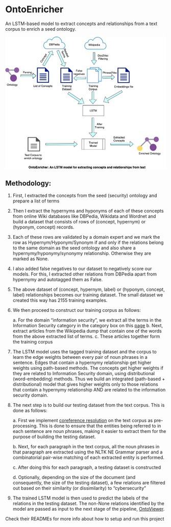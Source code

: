 # OntoEnricher

An LSTM-based model to extract concepts and relationships from a text corpus to enrich a seed ontology.

![OntoEnricher](OntoEnricher.jpg)

## Methodology:

1.  First, I extracted the concepts from the seed (security) ontology and prepare a list of terms


2.  Then I extract the hypernyms and hyponyms of each of these concepts from online Wiki databases like DBPedia, Wikidata and Wordnet and build a dataset that consists of rows of (concept, hypernym) or (hyponym, concept) records.
    

  

3.  Each of these rows are validated by a domain expert and we mark the row as Hypernym/Hyponym/Synonym if and only if the relations belong to the same domain as the seed ontology and also share a hypernymy/hyponymy/synonymy relationship. Otherwise they are marked as None.
    

  

4.  I also added false negatives to our dataset to negatively score our models. For this, I extracted other relations from DBPedia apart from hypernymy and autotagged them as False.
    

  

5.  The above dataset of (concept, hypernym, label) or (hyponym, concept, label) relationships becomes our training dataset. The small dataset we created this way has 2155 training examples.
    

  

6.  We then proceed to construct our training corpus as follows:
    

	a.  For the domain “information security”, we extract all the terms in the Information Security category in the category box on this [page](https://en.wikipedia.org/wiki/Information_security)
	b.  Next, extract articles from the Wikipedia dump that contain one of the words from the above extracted list of terms.
  c.  These articles together form the training corpus
    

  

7.  The LSTM model uses the tagged training dataset and the corpus to learn the edge weights between every pair of noun phrases in a sentence. Edges that contain a hypernymy relationship get higher weights using path-based methods. The concepts get higher weights if they are related to Information Security domain, using distributional (word-embedding) methods. Thus we build an integrated (path-based + distributional) model that gives higher weights only to those relations that contain a hypernymy relationship AND are related to the information security domain.
    

  

8.  The next step is to build our testing dataset from the text corpus. This is done as follows:
    

	a.  First we implement [coreference resolution](https://github.com/huggingface/neuralcoref) on the text corpus as pre-processing. This is done to ensure that the entities being referred to in each sentence are noun phrases, making it easier to extract them for the purpose of building the testing dataset.
	    
	b.  Next, for each paragraph in the text corpus, all the noun phrases in that paragraph are extracted using the NLTK NE Grammar parser and a combinatorial pair-wise matching of each extracted entity is performed.
	    
	c.  After doing this for each paragraph, a testing dataset is constructed
    
	d.  Optionally, depending on the size of the document (and consequently, the size of the testing dataset), a few relations are filtered out based on their similarity (or dissimilarity) to “cybersecurity”
    

  

9.  The trained LSTM model is then used to predict the labels of the relations in the testing dataset. The non-None relations identified by the model are passed as input to the next stage of the pipeline, [OntoViewer](https://github.com/Remorax/SIREN-Research/tree/master/OntoViewer).

Check their READMEs for more info about how to setup and run this project 
